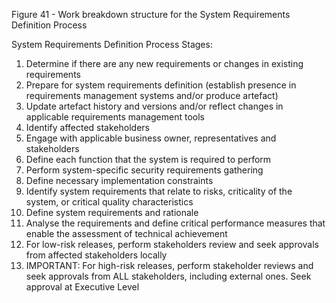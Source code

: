 Figure 41 - Work breakdown structure for the System Requirements Definition Process

System Requirements Definition Process Stages:

1. Determine if there are any new requirements or changes in existing requirements
2. Prepare for system requirements definition (establish presence in requirements management systems and/or produce artefact)
3. Update artefact history and versions and/or reflect changes in applicable requirements management tools
4. Identify affected stakeholders
5. Engage with applicable business owner, representatives and stakeholders
6. Define each function that the system is required to perform
7. Perform system-specific security requirements gathering
8. Define necessary implementation constraints
9. Identify system requirements that relate to risks, criticality of the system, or critical quality characteristics
10. Define system requirements and rationale
11. Analyse the requirements and define critical performance measures that enable the assessment of technical achievement
12. For low-risk releases, perform stakeholders review and seek approvals from affected stakeholders locally
13. IMPORTANT: For high-risk releases, perform stakeholder reviews and seek approvals from ALL stakeholders, including external ones. Seek approval at Executive Level